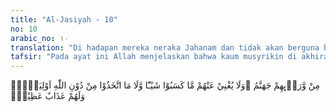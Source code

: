 ```yaml
---
title: "Al-Jasiyah - 10"
no: 10
arabic_no: ١٠
translation: "Di hadapan mereka neraka Jahanam dan tidak akan berguna bagi mereka sedikit pun apa yang telah mereka kerjakan, dan tidak pula (bermanfaat) apa yang mereka jadikan sebagai pelindung-pelindung (mereka) selain Allah. Dan mereka akan mendapat azab yang besar."
tafsir: "Pada ayat ini Allah menjelaskan bahwa kaum musyrikin di akhirat kelak akan berhadapan dengan neraka Jahanam yang telah disediakan untuk mereka, sebab mereka selalu bersikap sombong untuk menerima petunjuk yang disampaikan oleh Nabi Muhammad. Segala sesuatu yang mereka usahakan di dunia sedikit pun tidak dapat menyelamatkan mereka dari Jahanam, demikian pula apa yang mereka sembah selain Allah, tidak dapat memberikan perlindungan sedikit pun dan mereka akan memperoleh azab yang sangat besar."
---
```

مِنْ وَّرَاۤىِٕهِمْ جَهَنَّمُ ۚوَلَا يُغْنِيْ عَنْهُمْ مَّا كَسَبُوْا شَيْـًٔا وَّلَا مَا اتَّخَذُوْا مِنْ دُوْنِ اللّٰهِ اَوْلِيَاۤءَۚ وَلَهُمْ عَذَابٌ عَظِيْمٌۗ 